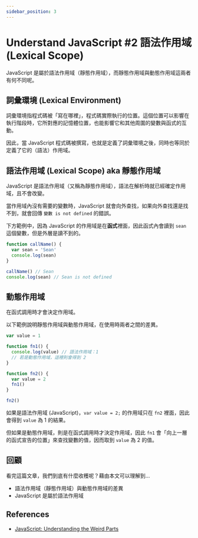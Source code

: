 ```yaml
---
sidebar_position: 3
---
```


# Understand JavaScript #2 語法作用域 (Lexical Scope)

JavaScript 是屬於語法作用域（靜態作用域），而靜態作用域與動態作用域這兩者有何不同呢。

## 詞彙環境 (Lexical Environment)

詞彙環境指程式碼被「寫在哪裡」，程式碼實際執行的位置。這個位置可以影響在執行階段時，它所對應的記憶體位置，也能影響它和其他周圍的變數與函式的互動。

因此，當 JavaScript 程式碼被撰寫，也就是定義了詞彙環境之後，同時也等同於定義了它的（語法）作用域。

## 語法作用域 (Lexical Scope) aka 靜態作用域

JavaScript 是語法作用域（又稱為靜態作用域），語法在解析時就已經確定作用域，且不會改變。

當作用域內沒有需要的變數時，JavaScript 就會向外查找，如果向外查找還是找不到，就會回傳 `變數 is not defined` 的錯誤。

下方範例中，因為 JavaScript 的作用域是在**函式**裡面，因此函式內會讀到 `sean` 這個變數，但是外層是讀不到的。

```javascript
function callName() {
  var sean = 'Sean'
  console.log(sean)
}

callName() // Sean
console.log(sean) // Sean is not defined
```

## 動態作用域

在函式調用時才會決定作用域。

以下範例說明靜態作用域與動態作用域，在使用時兩者之間的差異。

```javascript
var value = 1

function fn1() {
  console.log(value) // 語法作用域：1
  // 若是動態作用域，這裡則會得到 2
}

function fn2() {
  var value = 2
  fn1()
}

fn2()
```

如果是語法作用域 (JavaScript)，`var value = 2;` 的作用域只在 `fn2` 裡面，因此會得到 `value` 為 1 的結果。

但如果是動態作用域，則是在函式調用時才決定作用域，因此 `fn1` 會「向上一層的函式宣告的位置」來查找變數的值，因而取到 `value` 為 2 的值。

## 回顧

看完這篇文章，我們到底有什麼收穫呢？藉由本文可以理解到…

- 語法作用域（靜態作用域）與動態作用域的差異
- JavaScript 是屬於語法作用域

## References

- [JavaScript: Understanding the Weird Parts](https://www.udemy.com/course/understand-javascript/)
